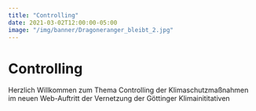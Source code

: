 ```yaml
---
title: "Controlling"
date: 2021-03-02T12:00:00-05:00
image: "/img/banner/Dragoneranger_bleibt_2.jpg"
---
```

# Controlling

Herzlich Willkommen zum Thema Controlling der Klimaschutzmaßnahmen im neuen Web-Auftritt der Vernetzung
der Göttinger Klimainititativen
